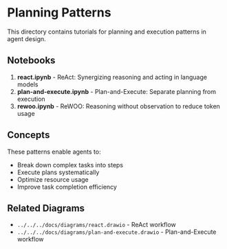 # Planning Patterns

This directory contains tutorials for planning and execution patterns in agent design.

## Notebooks

1. **react.ipynb** - ReAct: Synergizing reasoning and acting in language models
2. **plan-and-execute.ipynb** - Plan-and-Execute: Separate planning from execution
3. **rewoo.ipynb** - ReWOO: Reasoning without observation to reduce token usage

## Concepts

These patterns enable agents to:
- Break down complex tasks into steps
- Execute plans systematically
- Optimize resource usage
- Improve task completion efficiency

## Related Diagrams

- `../../../docs/diagrams/react.drawio` - ReAct workflow
- `../../../docs/diagrams/plan-and-execute.drawio` - Plan-and-Execute workflow
